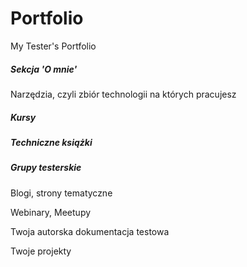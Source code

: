 # Portfolio
My Tester's Portfolio

##### Sekcja 'O mnie'

Narzędzia, czyli zbiór technologii na których pracujesz

##### Kursy

##### Techniczne książki

##### Grupy testerskie

Blogi, strony tematyczne

Webinary, Meetupy

Twoja autorska dokumentacja testowa

Twoje projekty
